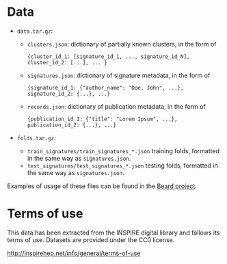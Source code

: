 Data
====

* ``data.tar.gz``:

  - ``clusters.json``: dictionary of partially known clusters, in the form of 
    
    ``{cluster_id_1: [signature_id_1, ..., signature_id_N], cluster_id_2: [...], ... }``
    
  - ``signatures.json``: dictionary of signature metadata, in the form of 
  
    ``{signature_id_1: {"author_name": "Doe, John", ...}, signature_id_2: {...}, ...}``
    
  - ``records.json``: dictionary of publication metadata, in the form of 
  
    ``{publication_id_1: {"title": "Lorem Ipsum", ...}, publication_id_2: {...}, ...}``
    
* ``folds.tar.gz``: 

  - ``train_signatures/train_signatures_*.json`` training folds, formatted in the same way as ``signatures.json``.
  - ``test_signatures/test_signatures_*.json`` testing folds, formatted in the same way as ``signatures.json``.

Examples of usage of these files can be found in the [Beard project](https://github.com/glouppe/beard/tree/master/examples/applications/author-disambiguation). 

Terms of use
============

This data has been extracted from the INSPIRE digital library and follows its terms of use. 
Datasets are provided under the CC0 license.

http://inspirehep.net/info/general/terms-of-use
